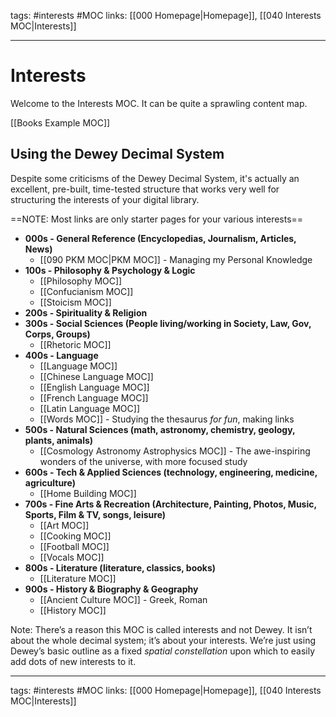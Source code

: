 tags: #interests #MOC 
links: [[000 Homepage|Homepage]], [[040 Interests MOC|Interests]]

---
# Interests 
Welcome to the Interests MOC. It can be quite a sprawling content map. 

[[Books Example MOC]]

## Using the Dewey Decimal System
Despite some criticisms of the Dewey Decimal System, it's actually an excellent, pre-built, time-tested structure that works very well for structuring the interests of your digital library.

==NOTE: Most links are only starter pages for your various interests==

- **000s - General Reference (Encyclopedias, Journalism, Articles, News)**
  - [[090 PKM MOC|PKM MOC]] - Managing my Personal Knowledge
- **100s - Philosophy & Psychology & Logic** 
	- [[Philosophy MOC]]
	- [[Confucianism MOC]]
	- [[Stoicism MOC]]
- **200s - Spirituality & Religion**
- **300s - Social Sciences (People living/working in Society, Law, Gov, Corps, Groups)**
  - [[Rhetoric MOC]]
- **400s - Language**
  - [[Language MOC]]
  - [[Chinese Language MOC]]
  - [[English Language MOC]]
  - [[French Language MOC]]
  - [[Latin Language MOC]]
  - [[Words MOC]] - Studying the thesaurus *for fun*, making links 
- **500s - Natural Sciences (math, astronomy, chemistry, geology, plants, animals)**
  - [[Cosmology Astronomy Astrophysics MOC]] - The awe-inspiring wonders of the universe, with more focused study
- **600s - Tech & Applied Sciences (technology, engineering, medicine, agriculture)**
  - [[Home Building MOC]]
- **700s - Fine Arts & Recreation (Architecture, Painting, Photos, Music, Sports, Film & TV, songs, leisure)**
  - [[Art MOC]]
  - [[Cooking MOC]]
  - [[Football MOC]]
  - [[Vocals MOC]]
- **800s - Literature (literature, classics, books)**
  - [[Literature MOC]]
- **900s - History & Biography & Geography**
	- [[Ancient Culture MOC]] - Greek, Roman
	- [[History MOC]]

Note: There’s a reason this MOC is called interests and not Dewey. It isn’t about the whole decimal system; it’s about your interests. We’re just using Dewey’s basic outline as a fixed _spatial constellation_ upon which to easily add dots of new interests to it.

---
tags: #interests #MOC 
links: [[000 Homepage|Homepage]], [[040 Interests MOC|Interests]]
